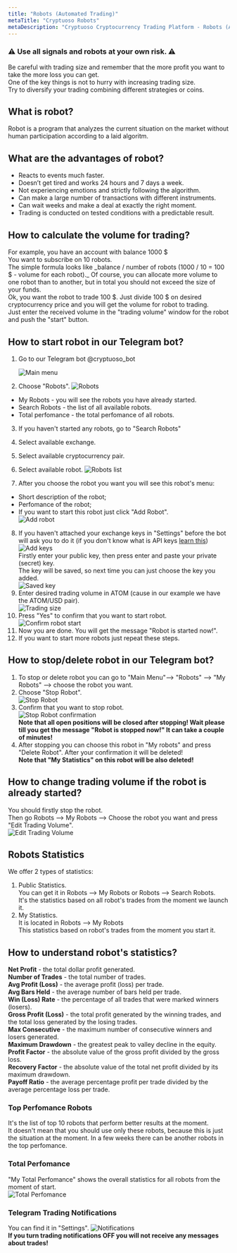 ```yaml
---
title: "Robots (Automated Trading)"
metaTitle: "Cryptuoso Robots"
metaDescription: "Cryptuoso Cryptocurrency Trading Platform - Robots (Automated Trading)"
---
```


### ⚠️ Use all signals and robots at your own risk. ⚠️

Be careful with trading size and remember that the more profit you want to take the more loss you can get.  
One of the key things is not to hurry with increasing trading size.  
Try to diversify your trading combining different strategies or coins.

## What is robot?

Robot is a program that analyzes the current situation on the market without human participation according to a laid algoritm.

## What are the advantages of robot?

- Reacts to events much faster.
- Doesn’t get tired and works 24 hours and 7 days a week.
- Not experiencing emotions and strictly following the algorithm.
- Can make a large number of transactions with different instruments.
- Can wait weeks and make a deal at exactly the right moment.
- Trading is conducted on tested conditions with a predictable result.

## How to calculate the volume for trading?

For example, you have an account with balance 1000 $  
You want to subscribe on 10 robots.  
The simple formula looks like _balance / number of robots (1000 / 10 = 100 $ - volume for each robot).\_ Of course, you can allocate more volume to one robot than to another, but in total you should not exceed the size of your funds.  
Ok, you want the robot to trade 100 $. Just divide 100 $ on desired cryptocurrency price and you will get the volume for robot to trading.  
Just enter the received volume in the "trading volume" window for the robot and push the "start" button.

## How to start robot in our Telegram bot?

1. Go to our Telegram bot @cryptuoso_bot

   ![Main menu](https://support.cryptuoso.com/main_menu.png)

2. Choose "Robots".
   ![Robots](https://support.cryptuoso.com/robots.png)

- My Robots - you will see the robots you have already started.
- Search Robots - the list of all available robots.
- Total perfomance - the total perfomance of all robots.

3. If you haven't started any robots, go to "Search Robots"
4. Select available exchange.
5. Select available cryptocurrency pair.
6. Select available robot.
   ![Robots list](https://support.cryptuoso.com/robots_list.png)

7. After you choose the robot you want you will see this robot's menu:

- Short description of the robot;
- Perfomance of the robot;
- If you want to start this robot just click "Add Robot".  
   ![Add robot](https://support.cryptuoso.com/add_robot.png)

8. If you haven't attached your exchange keys in "Settings" before the bot will ask you to do it (if you don't know what is API keys [learn this](https://support.cryptuoso.com/exchange-accounts))  
   ![Add keys](https://support.cryptuoso.com/add_keys.png)  
   Firstly enter your public key, then press enter and paste your private (secret) key.  
   The key will be saved, so next time you can just choose the key you added.  
   ![Saved key](https://support.cryptuoso.com/saved_key.png)
9. Enter desired trading volume in ATOM (cause in our example we have the ATOM/USD pair).  
   ![Trading size](https://support.cryptuoso.com/robot_volume.png)
10. Press "Yes" to confirm that you want to start robot.  
   ![Confirm robot start](https://support.cryptuoso.com/confirm_start.png)
11. Now you are done. You will get the message "Robot is started now!".
12.  If you want to start more robots just repeat these steps.

## How to stop/delete robot in our Telegram bot?
1. To stop or delete robot you can go to "Main Menu"--> "Robots" --> "My Robots" --> choose the robot you want.
2. Choose "Stop Robot".  
   ![Stop Robot](https://support.cryptuoso.com/stop_robot.png)
3. Confirm that you want to stop robot.  
   ![Stop Robot confirmation](https://support.cryptuoso.com/confirm_stop.png)  
   **Note that all open positions will be closed after stopping! Wait please till you get the message "Robot is stopped now!" It can take a couple of minutes!**
4. After stopping you can choose this robot in "My robots" and press "Delete Robot". After your confirmation it will be deleted!  
   **Note that "My Statistics" on this robot will be also deleted!**

## How to change trading volume if the robot is already started?
You should firstly stop the robot.  
Then go Robots --> My Robots --> Choose the robot you want and press "Edit Trading Volume".  
![Edit Trading Volume](https://support.cryptuoso.com/robot_full_menu.png)

## Robots Statistics
We offer 2 types of statistics:
1. Public Statistics.  
You can get it in Robots --> My Robots or Robots --> Search Robots.  
It's the statistics based on all robot's trades from the moment we launch it.
2. My Statistics.  
It is located in Robots --> My Robots  
This statistics based on robot's trades from the moment you start it.  

## How to understand robot's statistics?

**Net Profit** - the total dollar profit generated.  
**Number of Trades** - the total number of trades.  
**Avg Profit (Loss)** - the average profit (loss) per trade.  
**Avg Bars Held** - the average number of bars held per trade.  
**Win (Loss) Rate** - the percentage of all trades that were marked winners (losers).  
**Gross Profit (Loss)** - the total profit generated by the winning trades, and the total loss generated by the losing trades.  
**Max Consecutive** - the maximum number of consecutive winners and losers generated.  
**Maximum Drawdown** - the greatest peak to valley decline in the equity.  
**Profit Factor** - the absolute value of the gross profit divided by the gross loss.  
**Recovery Factor** - the absolute value of the total net profit divided by its maximum drawdown.  
**Payoff Ratio** - the average percentage profit per trade divided by the average percentage loss per trade.

### Top Perfomance Robots
It's the list of top 10 robots that perform better results at the moment.  
It doesn't mean that you should use only these robots, because this is just the situation at the moment. In a few weeks there can be another robots in the top perfomance.

### Total Perfomance
"My Total Perfomance" shows the overall statistics for all robots from the moment of start.  
![Total Perfomance](https://support.cryptuoso.com/total_perfomance.png)

### Telegram Trading Notifications
You can find it in "Settings". 
![Notifications](https://support.cryptuoso.com/notifications.png)  
**If you turn trading notifications OFF you will not receive any messages about trades!**